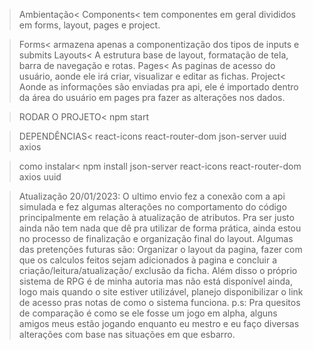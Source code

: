 >Ambientação<
 >Components< tem componentes em geral divididos em forms, layout, pages e project.

 >Forms< armazena apenas a componentização dos tipos de inputs e submits
 >Layouts< A estrutura base de layout, formatação de tela, barra de navegação e rotas.
 >Pages< As paginas de acesso do usuário, aonde ele irá criar, visualizar e editar as fichas.
 >Project< Aonde as informações são enviadas pra api, ele é importado dentro da área do usuário em pages pra fazer as alterações nos dados.



 >RODAR O PROJETO<
  >npm start

 >DEPENDÊNCIAS<
  >react-icons
  >react-router-dom
  >json-server
  >uuid
  >axios

 >como instalar<
  >npm install json-server react-icons react-router-dom axios uuid 
  
  
  >Atualização 20/01/2023:
   O ultimo envio fez a conexão com a api simulada e fez algumas alterações no comportamento do código principalmente em relação à atualização de atributos.
   Pra ser justo ainda não tem nada que dê pra utilizar de forma prática, ainda estou no processo de finalização e organização final do layout. Algumas das
   pretenções futuras são: Organizar o layout da pagina, fazer com que os calculos feitos sejam adicionados à pagina e concluir a criação/leitura/atualização/
   exclusão da ficha. Além disso o próprio sistema de RPG é de minha autoria mas não está disponível ainda, logo mais quando o site estiver utilizável, planejo 
   disponibilizar o link de acesso pras notas de como o sistema funciona.
   p.s: Pra quesitos de comparação é como se ele fosse um jogo em alpha, alguns amigos meus estão jogando enquanto eu mestro e eu faço diversas alterações com 
   base nas situações em que esbarro.
